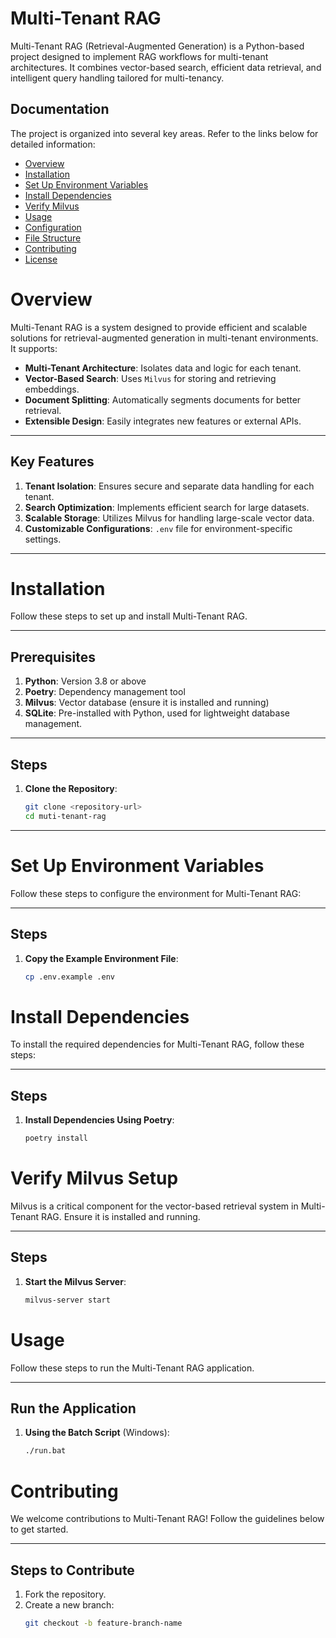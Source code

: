 # Multi-Tenant RAG

Multi-Tenant RAG (Retrieval-Augmented Generation) is a Python-based project designed to implement RAG workflows for multi-tenant architectures. It combines vector-based search, efficient data retrieval, and intelligent query handling tailored for multi-tenancy.

## Documentation

The project is organized into several key areas. Refer to the links below for detailed information:

- [Overview](docs/Overview.md)
- [Installation](docs/Installation.md)
- [Set Up Environment Variables](docs/SetUpEnvironment.md)
- [Install Dependencies](docs/InstallDependencies.md)
- [Verify Milvus](docs/VerifyMilvus.md)
- [Usage](docs/Usage.md)
- [Configuration](docs/Configuration.md)
- [File Structure](docs/FileStructure.md)
- [Contributing](docs/Contributing.md)
- [License](docs/License.md)

# Overview

Multi-Tenant RAG is a system designed to provide efficient and scalable solutions for retrieval-augmented generation in multi-tenant environments. It supports:

- **Multi-Tenant Architecture**: Isolates data and logic for each tenant.
- **Vector-Based Search**: Uses `Milvus` for storing and retrieving embeddings.
- **Document Splitting**: Automatically segments documents for better retrieval.
- **Extensible Design**: Easily integrates new features or external APIs.

---

## Key Features

1. **Tenant Isolation**: Ensures secure and separate data handling for each tenant.
2. **Search Optimization**: Implements efficient search for large datasets.
3. **Scalable Storage**: Utilizes Milvus for handling large-scale vector data.
4. **Customizable Configurations**: `.env` file for environment-specific settings.



---
# Installation

Follow these steps to set up and install Multi-Tenant RAG.

---

## Prerequisites

1. **Python**: Version 3.8 or above
2. **Poetry**: Dependency management tool
3. **Milvus**: Vector database (ensure it is installed and running)
4. **SQLite**: Pre-installed with Python, used for lightweight database management.

---

## Steps

1. **Clone the Repository**:
   ```bash
   git clone <repository-url>
   cd muti-tenant-rag
---
# Set Up Environment Variables

Follow these steps to configure the environment for Multi-Tenant RAG:

---
## Steps

1. **Copy the Example Environment File**:
   ```bash
   cp .env.example .env

# Install Dependencies

To install the required dependencies for Multi-Tenant RAG, follow these steps:

---

## Steps

1. **Install Dependencies Using Poetry**:
   ```bash
   poetry install

# Verify Milvus Setup

Milvus is a critical component for the vector-based retrieval system in Multi-Tenant RAG. Ensure it is installed and running.

---

## Steps

1. **Start the Milvus Server**:
   ```bash
   milvus-server start

# Usage

Follow these steps to run the Multi-Tenant RAG application.

---

## Run the Application

1. **Using the Batch Script** (Windows):
   ```bash
   ./run.bat

# Contributing

We welcome contributions to Multi-Tenant RAG! Follow the guidelines below to get started.

---

## Steps to Contribute

1. Fork the repository.
2. Create a new branch:
   ```bash
   git checkout -b feature-branch-name


